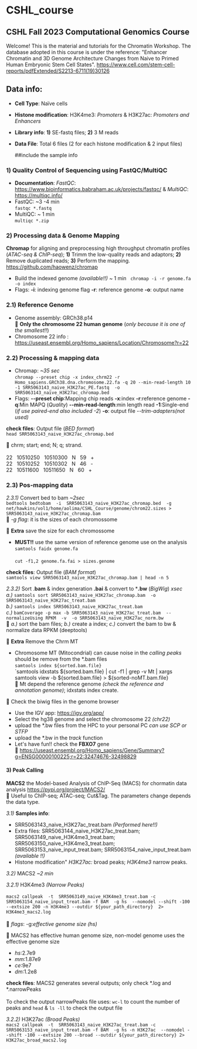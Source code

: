 # CSHL_course

## CSHL Fall 2023 Computational Genomics Course
Welcome! This is the material and tutorials for the Chromatin Workshop.
The database adopted in this course is under the reference: "Enhancer Chromatin and 3D Genome Architecture Changes from Naive to Primed Human Embryonic Stem Cell States".
https://www.cell.com/stem-cell-reports/pdfExtended/S2213-6711(19)30126

## Data info:
- **Cell Type**: Naïve cells
- **Histone modification**: H3K4me3: *Promoters* & H3K27ac: *Promoters and Enhancers*
- **Library info**: **1)** SE-fastq files; **2)** 3 M reads
- **Data File**: Total 6 files (2 for each histone modification & 2 input files)

  ##include the sample info

### 1) Quality Control of Sequencing using FastQC/MultiQC
- **Documentation**: *FastQC*: https://www.bioinformatics.babraham.ac.uk/projects/fastqc/ & *MultiQC*: https://multiqc.info/
- FastQC: ~3 -4 min <br /> 
`fastqc *.fastq`
- MultiQC: ~ 1 min <br />
`multiqc *.zip`

### 2) Processing data & Genome Mapping
**Chromap** for aligning and preprocessing high throughput chromatin profiles (*ATAC-seq & ChIP-seq*); **1)** Trimm the low-quality reads and adaptors; **2)** Remove duplicated reads; **3)** Perform the mapping. https://github.com/haowenz/chromap <br />

- Build the indexed genome *(available!!)* ~ 1 min
` chromap -i -r genome.fa -o index`
- Flags:
**-i**: indexing genome flag 
**-r**: reference genome
**-o**: output name

### 2.1) Reference Genome
- Genome assembly: GRCh38.p14 <br />
&#x1F538; **Only the chromosome 22 human genome** (*only because it is one of the smallest!!*)
- Chromosome 22 info : https://useast.ensembl.org/Homo_sapiens/Location/Chromosome?r=22 <br />

### 2.2) Processing & mapping data 
- Chromap: *~35 sec* <br />
`chromap --preset chip -x index_chrm22 -r Homo_sapiens.GRCh38.dna.chromosome.22.fa -q 20 --min-read-length 10   -1 SRR5063143_naive_H3K27ac_PE.fastq  -o  SRR5063143_naive_H3K27ac_chromap.bed` <br />
- Flags:
**--preset chip**:Mapping chip reads
**-x**:index 
**-r**:reference genome 
**-q**:Min MAPQ (*Quality*)
**--min-read-length**:min length read
**-1**:Single-end (*if use paired-end also included -2*) 
**-o**: output file
*--trim-adapters(not used)*

**check files**: Output file (*BED format*) <br /> 
`head SRR5063143_naive_H3K27ac_chromap.bed` <br />

 &#x1F539; chrm; start; end; N; q; strand. <br />  
  22 &nbsp; 10510250 &nbsp; 10510300 &nbsp; N &nbsp; 59 &nbsp; + <br /> 
  22 &nbsp; 10510252 &nbsp; 10510302 &nbsp; N &nbsp; 46 &nbsp; - <br /> 
  22 &nbsp; 10511600 &nbsp; 10511650 &nbsp; N &nbsp; 60 &nbsp; + <br /> 

  ### 2.3) Pos-mapping data 
*2.3.1)* Convert bed to bam *~2sec* <br /> 
`bedtools bedtobam  -i  SRR5063143_naive_H3K27ac_chromap.bed  -g net/hawkins/vol1/home/aolima/CSHL_Course/genome/chrom22.sizes > SRR5063143_naive_H3K27ac_chromap.bam` <br /> 
&#x1F538; *-g flag*: it is the sizes of each chromossome <br />

&#x1F539; **Extra** save the size for each chromossome  <br />
- **MUST!!** use the same version of reference genome use on the analysis <br />
`samtools faidx genome.fa` <br /> <br /> 
`cut -f1,2 genome.fa.fai > sizes.genome` <br /> 

**check files**: Output file (*BAM format*) <br /> 
`samtools view SRR5063143_naive_H3K27ac_chromap.bam | head -n 5` <br />

*2.3.2)* Sort .**bam** & index generation **.bai** & convert to ***.bw** (*BigWig*) *xsec*  <br />
*a.)* `samtools sort SRR5063143_naive_H3K27ac_chromap.bam  -o SRR5063143_naive_H3K27ac_treat.bam` <br />
*b.)* `samtools index SRR5063143_naive_H3K27ac_treat.bam` <br />
*c.)* `bamCoverage -p max -b SRR5063143_naive_H3K27ac_treat.bam  --normalizeUsing RPKM  -v  -o SRR5063143_naive_H3K27ac_norm.bw` <br />
&#x1F538; *a.)* sort the bam files; *b.)* create a index; *c.)* convert the bam to bw & normalize data RPKM (deeptools) <br />

&#x1F539; **Extra** Remove the Chrm MT <br />
- Chromosome MT (Mitocondrial) can cause noise in the *calling peaks* should be remove from the *.bam files  <br />
`samtools index ${sorted.bam.file}`  <br />
`samtools idxstats ${sorted.bam.file} | cut -f1 | grep -v Mt | xargs samtools view -b ${sorted.bam.file}  > ${sorted-noMT.bam.file}  <br />
 &#x1F538; Mt depend the reference genome *(check the reference and annotation genome)*; idxstats index create. <br />

 &#x1F539; Check the biwig files in the genome browser  <br />
- Use the IGV app: https://igv.org/app/  <br />
- Select the hg38 genome and select the chromosome 22 *(chr22)* <br />
- upload the *.bw files from the HPC to your personal PC *can use SCP or STFP*  <br />
- upload the *.bw in the *track* function  <br />
- Let's have fun!! check the **FBXO7** gene  <br />
  &#x1F539; https://useast.ensembl.org/Homo_sapiens/Gene/Summary?g=ENSG00000100225;r=22:32474676-32498829
 
#### 3) Peak Calling 
**MACS2** the Model-based Analysis of ChIP-Seq (MACS) for chormatin data analysis https://pypi.org/project/MACS2/ <br />
&#x1F538; Useful to ChIP-seq; ATAC-seq; Cut&Tag. The parameters change depends the data type.  <br />

*3.1)* **Samples info**:  <br />
- SRR5063143_naive_H3K27ac_treat.bam *(Performed here!!)*  <br />
- Extra files: SRR5063144_naive_H3K27ac_treat.bam; SRR5063149_naive_H3K4me3_treat.bam; SRR5063150_naive_H3K4me3_treat.bam; SRR5063153_naive_input_treat.bam; SRR5063154_naive_input_treat.bam *(available !!)*  <br />
- Histone modification" *H3K27ac:* broad peaks; *H3K4me3* narrow peaks. <br />   

*3.2)* MACS2 *~2 min* <br />  

*3.2.1)* H3K4me3 *(Narrow Peaks)*  <br />  
`macs2 callpeak  -t  SRR5063149_naive_H3K4me3_treat.bam -c SRR5063154_naive_input_treat.bam -f BAM  -g hs  --nomodel --shift -100 --extsize 200 -n H3K4me3 --outdir ${your_path_directory}  2> H3K4me3_macs2.log` <br />  
&#x1F538; *flags*: -g:*effective genome size (hs)* <br />  

&#x1F538; MACS2 has effective human genome size, non-model genome uses the effective genome size <br />  
- *hs*:2.7e9
- *mm*:1.87e9
- *ce*:9e7
- *dm*:1.2e8

**check files**: MACS2 generates several outputs; only check *.log and *.narrowPeaks <br />  
To check the output narrowPeaks file uses: `wc-l` to count the number of peaks and `head` & `ls -ll` to check the output file <br /> 

*3.2.2)* H3K27ac *(Broad Peaks)* <br /> 
`macs2 callpeak  -t  SRR5063143_naive_H3K27ac_treat.bam -c SRR5063153_naive_input_treat.bam -f BAM  -g hs -n H3K27ac  --nomodel --shift -100 --extsize 200 --broad --outdir ${your_path_directory} 2> H3K27ac_broad_macs2.log` <br /> 










  





